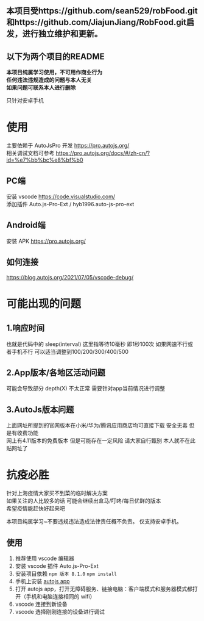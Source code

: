 ## 本项目受https://github.com/sean529/robFood.git和https://github.com/JiajunJiang/RobFood.git启发，进行独立维护和更新。

## 以下为两个项目的README
**本项目纯属学习使用，不可用作商业行为  
任何违法违规造成的问题与本人无关  
如果问题可联系本人进行删除**

只针对安卓手机  

# 使用
主要依赖于 AutoJsPro 开发 https://pro.autojs.org/  
相关调试文档可参考 https://pro.autojs.org/docs/#/zh-cn/?id=%e7%bb%bc%e8%bf%b0  

## PC端  
安装 vscode https://code.visualstudio.com/  
添加插件 Auto.js-Pro-Ext / hyb1996.auto-js-pro-ext

## Android端  
安装 APK https://pro.autojs.org/

## 如何连接
https://blog.autojs.org/2021/07/05/vscode-debug/



# 可能出现的问题
## 1.响应时间  
也就是代码中的 sleep(interval) 这里指等待10毫秒 即1秒100次 如果网速不行或者手机不行 可以适当调整到100/200/300/400/500  
## 2.App版本/各地区活动问题  
可能会导致部分 depth(X) 不太正常 需要针对app当前情况进行调整
## 3.AutoJs版本问题
上面网址所提到的官网版本在小米/华为/腾讯应用商店均可直接下载 安全无毒 但是有收费功能  
网上有4.11版本的免费版本 但是可能存在一定风险 请大家自行甄别 本人就不在此贴网址了  
  

# 抗疫必胜
针对上海疫情大家买不到菜的临时解决方案  
如果关注的人比较多的话 可能会继续出盒马/叮咚/每日优鲜的版本  
希望疫情能赶快好起来吧

本项目纯属学习~不要违规违法造成法律责任概不负责。
仅支持安卓手机。

## 使用

1. 推荐使用 vscode 编辑器
2. 安装 vscode 插件 Auto.js-Pro-Ext
3. 安装项目依赖
   `npm 版本 8.1.0`
   `npm install`
4. 手机上安装 [autojs app](https://autojspro-apk-1252460104.cos.ap-guangzhou.myqcloud.com/autojspro8.0-latest.apk)
5. 打开 autojs app，打开无障碍服务、链接电脑：客户端模式和服务器模式都打开（手机和电脑连接相同的 wifi）
6. vscode 连接到新设备
7. vscode 选择刚刚连接的设备进行调试
